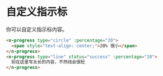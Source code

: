 # 自定义指示标

你可以自定义指示标内容。

```html
<n-progress type="circle" :percentage="20">
  <span style="text-align: center;">20% 很小</span>
</n-progress>
<n-progress type="line" status="success" :percentage="20">
  别在这里写太长的内容，不然线会很短
</n-progress>
```
